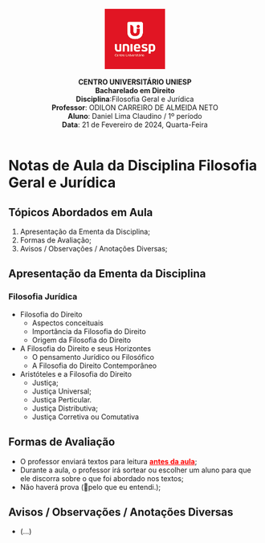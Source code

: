 
<div align="center">

<p align="center"><img height="120" src="../../../figuras/LOGO_UNIESP.png"> </p>

<p align="center"><b>CENTRO UNIVERSITÁRIO UNIESP</b><br>
<b>Bacharelado em Direito</b><br>
<b>Disciplina</b>:Filosofia Geral e Jurídica<br>
<b>Professor</b>: ODILON CARREIRO DE ALMEIDA NETO<br>
<b>Aluno</b>: Daniel Lima Claudino / 1º período <br>
<b>Data</b>: 21 de Fevereiro de 2024, Quarta-Feira<br><br>
 </p>
</div>

# Notas de Aula da Disciplina Filosofia Geral e Jurídica

## Tópicos Abordados em Aula

1. Apresentação da Ementa da Disciplina;
2. Formas de Avaliação;
3. Avisos / Observações / Anotações Diversas;

## Apresentação da Ementa da Disciplina

### Filosofia Jurídica

- Filosofia do Direito
  - Aspectos conceituais
  - Importância da Filosofia do Direito
  - Origem da Filosofia do Direito
- A Filosofia do Direito e seus Horizontes
  - O pensamento Jurídico ou Filosófico
  - A Filosofia do Direito Contemporâneo
- Aristóteles e a Filosofia do Direito
  - Justiça;
  - Justiça Universal;
  - Justiça Perticular.
  - Justiça Distributiva;
  - Justiça Corretiva ou Comutativa

## Formas de Avaliação

- O professor enviará textos para leitura <span style="color:red;font-weight:bold"><u>**antes da aula**</u></span>;
- Durante a aula, o professor irá sortear ou escolher um aluno para que ele discorra sobre o que foi abordado nos textos;
- Não haverá prova (🤔pelo que eu entendi.);

## Avisos / Observações / Anotações Diversas

- (...)
